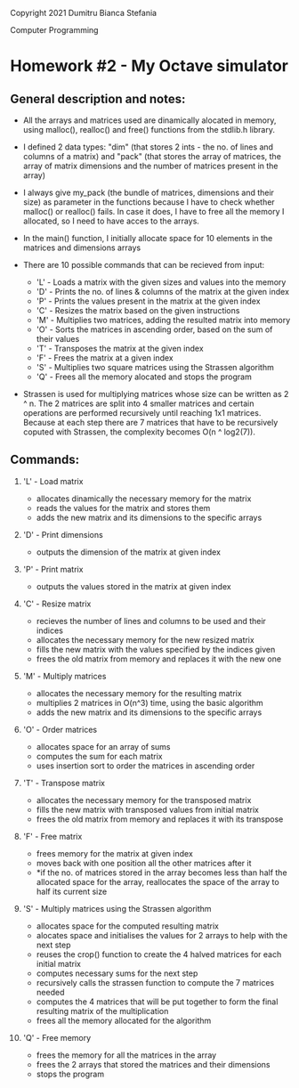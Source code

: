 Copyright 2021 Dumitru Bianca Stefania

Computer Programming

# Homework #2 - My Octave simulator

## General description and notes:

- All the arrays and matrices used are dinamically alocated in memory,
using malloc(), realloc() and free() functions from the stdlib.h library.

- I defined 2 data types: "dim" (that stores 2 ints - the no. of lines and
columns of a matrix) and "pack" (that stores the array of matrices, the 
array of matrix dimensions and the number of matrices present in the array)

- I always give my_pack (the bundle of matrices, dimensions and their size)
as parameter in the functions because I have to check whether malloc() or 
realloc() fails. In case it does, I have to free all the memory I allocated, 
so I need to have acces to the arrays.

- In the main() function, I initially allocate space for 10 elements 
in the matrices and dimensions arrays

- There are 10 possible commands that can be recieved from input:

  - 'L' - Loads a matrix with the given sizes and values into the memory
   - 'D' - Prints the no. of lines & columns of the matrix at the given index
   - 'P' - Prints the values present in the matrix at the given index
   - 'C' - Resizes the matrix based on the given instructions
   - 'M' - Multiplies two matrices, adding the resulted matrix into memory
   - 'O' - Sorts the matrices in ascending order, based on the 
		sum of their values
   - 'T' - Transposes the matrix at the given index
   - 'F' - Frees the matrix at a given index
   - 'S' - Multiplies two square matrices using the Strassen algorithm
   - 'Q' - Frees all the memory alocated and stops the program

- Strassen is used for multiplying matrices whose size can be written
as 2 ^ n. The 2 matrices are split into 4 smaller matrices and certain 
operations are performed recursively until reaching 1x1 matrices.
Because at each step there are 7 matrices that have to be recursively
coputed with Strassen, the complexity becomes O(n ^ log2(7)).

## Commands:

1) 'L' - Load matrix
	- allocates dinamically the necessary memory for the matrix
	- reads the values for the matrix and stores them
	- adds the new matrix and its dimensions to the specific arrays

2) 'D' - Print dimensions
	- outputs the dimension of the matrix at given index

3) 'P' - Print matrix
	- outputs the values stored in the matrix at given index

4) 'C' - Resize matrix
	- recieves the number of lines and columns to be used and their indices
	- allocates the necessary memory for the new resized matrix
	- fills the new matrix with the values specified by the indices given
	- frees the old matrix from memory and replaces it with the new one

5) 'M' - Multiply matrices
	- allocates the necessary memory for the resulting matrix
	- multiplies 2 matrices in O(n^3) time, using the basic algorithm
	- adds the new matrix and its dimensions to the specific arrays

6) 'O' - Order matrices
	- allocates space for an array of sums
	- computes the sum for each matrix
	- uses insertion sort to order the matrices in ascending order

7) 'T' - Transpose matrix
	- allocates the necessary memory for the transposed matrix
	- fills the new matrix with transposed values from initial matrix
	- frees the old matrix from memory and replaces it with its transpose

8) 'F' - Free matrix
	- frees memory for the matrix at given index
	- moves back with one position all the other matrices after it
	- *if the no. of matrices stored in the array becomes less than half 
		the allocated space for the array, reallocates the space of the
		array to half its current size

9) 'S' - Multiply matrices using the Strassen algorithm
	- allocates space for the computed resulting matrix
	- alocates space and initialises the values for 2 arrays to help
		with the next step
	- reuses the crop() function to create the 4 halved matrices for each
		initial matrix
	- computes necessary sums for the next step
	- recursively calls the strassen function to compute the 7 matrices needed
	- computes the 4 matrices that will be put together to form the final
		resulting matrix of the multiplication
	- frees all the memory allocated for the algorithm

10) 'Q' - Free memory
	- frees the memory for all the matrices in the array
	- frees the 2 arrays that stored the matrices and their dimensions
	- stops the program
~~~~~~~~~~~~~~~~~~~~~~~~~~~~~~~~~~~~~~~~~~~~~~~~~~~~~~~~~~~~~~~~~~~~~~~~~~~~~~
